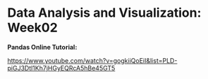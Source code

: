 # Data Analysis and Visualization: Week02

**Pandas Online Tutorial:**

https://www.youtube.com/watch?v=gogkiiQoEiI&list=PLD-piGJ3Dtl1Kh7jHGyEQRcA5hBe45GT5